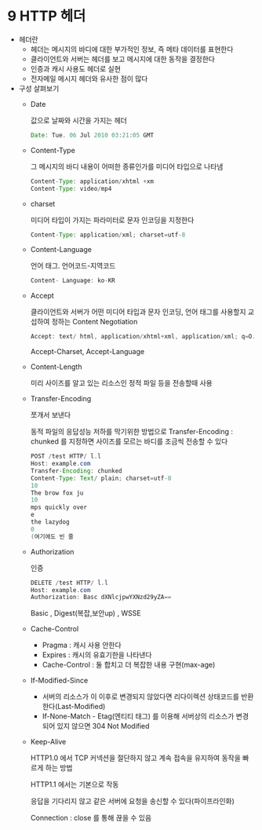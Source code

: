 # 9 HTTP 헤더

- 헤더란
    - 헤더는 메시지의 바디에 대한 부가적인 정보, 즉 메타 데이터를 표현한다
    - 클라이언트와 서버는 헤더를 보고 메시지에 대한 동작을 결정한다
    - 인증과 캐시 사용도 헤더로 실현
    - 전자메일 메시지 헤더와 유사한 점이 많다
- 구성 살펴보기
    - Date

        값으로 날짜와 시간을 가지는 헤더

        ```java
        Date: Tue. 06 Jul 2010 03:21:05 GMT
        ```

    - Content-Type

        그 메시지의 바디 내용이 어떠한 종류인가를 미디어 타입으로 나타냄

        ```java
        Content-Type: application/xhtml +xm
        Content-Type: video/mp4
        ```

    - charset

        미디어 타입이 가지는 파라미터로 문자 인코딩을 지정한다

        ```java
        Content-Type: application/xml; charset=utf-8
        ```

    - Content-Language

        언어 태그. 언어코드-지역코드

        ```java
        Content- Language: ko-KR
        ```

    - Accept

        클라이언트와 서버가 어떤 미디어 타입과 문자 인코딩, 언어 태그를 사용할지 교섭하여 정하는 Content Negotiation

        ```java
        Accept: text/ html, application/xhtml+xml, application/xml; q=O.9, */*;q=0.8
        ```

        Accept-Charset, Accept-Language

    - Content-Length

        미리 사이즈를 알고 있는 리소스인 정적 파일 등을 전송할때 사용

    - Transfer-Encoding

        쪼개서 보낸다

        동적 파일의 응답성능 저하를 막기위한 방법으로 Transfer-Encoding : chunked 를 지정하면 사이즈를 모르는 바디를 조금씩 전송할 수 있다

        ```java
        POST /test HTTP/ l.l
        Host: example.com
        Transfer-Encoding: chunked
        Content-Type: Text/ plain; charset=utf-8
        10
        The brow fox ju
        10
        mps quickly over
        e
        the lazydog
        0
        (여기에도 빈 줄
        ```

    - Authorization

        인증

        ```java
        DELETE /test HTTP/ l.l
        Host: example.com
        Authorization: Basc dXNlcjpwYXNzd29yZA==
        ```

        Basic , Digest(복잡,보안up) , WSSE

    - Cache-Control
        - Pragma : 캐시 사용 안한다
        - Expires : 캐시의 유효기한을 나타낸다
        - Cache-Control : 둘 합치고 더 복잡한 내용 구현(max-age)
    - If-Modified-Since
        - 서버의 리소스가 이 이후로 변경되지 않았다면 리다이렉션 상태코드를 반환한다(Last-Modified)
        - If-None-Match - Etag(엔티티 태그) 를 이용해 서버상의 리소스가 변경되어 있지 않으면 304 Not Modified
    - Keep-Alive

        HTTP1.0 에서 TCP 커넥션을 절단하지 않고 계속 접속을 유지하여 동작을 빠르게 하는 방법

        HTTP1.1 에서는 기본으로 작동

        응답을 기다리지 않고 같은 서버에 요청을 송신할 수 있다(파이프라인화)

        Connection : close 를 통해 끊을 수 있음